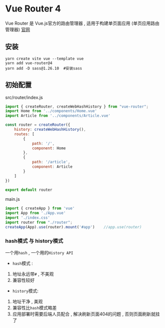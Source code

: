 # Vue Router 4
Vue Router 是 Vue.js官方的路由管理器 , 适用于构建单页面应用  (单页应用路由管理器)
[官网](https://router.vuejs.org/zh/introduction.html)
## 安装
```sh{2}
yarn create vite vue --template vue
yarn add vue-router@4
yarn add -D sass@1.26.10  #安装sass 
```
## 初始配置
src/router/index.js
```js
import { createRouter, createWebHashHistory } from "vue-router";
import Home from '../components/Home.vue'
import Article from '../components/Article.vue'

const router = createRouter({           
    history: createWebHashHistory(),
    routes: [
        {
            path: '/',
            component: Home
        },
        {
            path: '/article',
            component: Article
        }
    ]
})

export default router
```
main.js
```js
import { createApp } from 'vue'
import App from './App.vue'
import './index.css'
import router from "./router";
createApp(App).use(router).mount('#app')    //app.use(router)
```
### hash模式 与 history模式
一个用`hash` , 一个用的`History API`
* `hash`模式 :
1. 地址永远带`#` , 不美观
2. 兼容性较好
* `history`模式:
1. 地址干净 , 美观
2. 兼容性比`hash`模式略差
3. 应用部署时需要后端人员配合 ,  解决刷新页面404的问题 , 否则页⾯刷新就挂了

